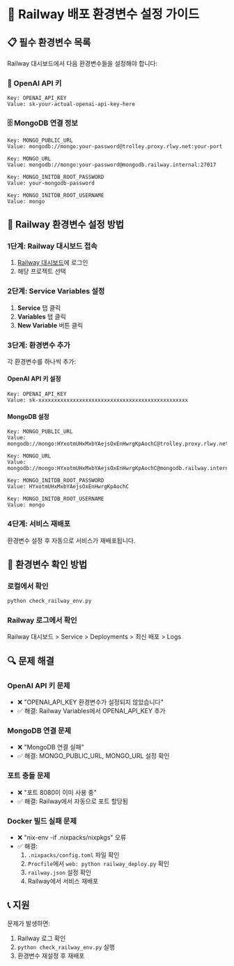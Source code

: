 # 🚀 Railway 배포 환경변수 설정 가이드

## 📋 필수 환경변수 목록

Railway 대시보드에서 다음 환경변수들을 설정해야 합니다:

### 🔑 OpenAI API 키
```
Key: OPENAI_API_KEY
Value: sk-your-actual-openai-api-key-here
```

### 🗄️ MongoDB 연결 정보
```
Key: MONGO_PUBLIC_URL
Value: mongodb://mongo:your-password@trolley.proxy.rlwy.net:your-port

Key: MONGO_URL  
Value: mongodb://mongo:your-password@mongodb.railway.internal:27017

Key: MONGO_INITDB_ROOT_PASSWORD
Value: your-mongodb-password

Key: MONGO_INITDB_ROOT_USERNAME
Value: mongo
```

## 🔧 Railway 환경변수 설정 방법

### 1단계: Railway 대시보드 접속
1. [Railway 대시보드](https://railway.app/dashboard)에 로그인
2. 해당 프로젝트 선택

### 2단계: Service Variables 설정
1. **Service** 탭 클릭
2. **Variables** 탭 클릭
3. **New Variable** 버튼 클릭

### 3단계: 환경변수 추가
각 환경변수를 하나씩 추가:

#### OpenAI API 키 설정
```
Key: OPENAI_API_KEY
Value: sk-xxxxxxxxxxxxxxxxxxxxxxxxxxxxxxxxxxxxxxxxxxxxxxxx
```

#### MongoDB 설정
```
Key: MONGO_PUBLIC_URL
Value: mongodb://mongo:HYxotmUHxMxbYAejsOxEnHwrgKpAochC@trolley.proxy.rlwy.net:26594

Key: MONGO_URL
Value: mongodb://mongo:HYxotmUHxMxbYAejsOxEnHwrgKpAochC@mongodb.railway.internal:27017

Key: MONGO_INITDB_ROOT_PASSWORD
Value: HYxotmUHxMxbYAejsOxEnHwrgKpAochC

Key: MONGO_INITDB_ROOT_USERNAME
Value: mongo
```

### 4단계: 서비스 재배포
환경변수 설정 후 자동으로 서비스가 재배포됩니다.

## 🧪 환경변수 확인 방법

### 로컬에서 확인
```bash
python check_railway_env.py
```

### Railway 로그에서 확인
Railway 대시보드 > Service > Deployments > 최신 배포 > Logs

## 🔍 문제 해결

### OpenAI API 키 문제
- ❌ "OPENAI_API_KEY 환경변수가 설정되지 않았습니다"
- ✅ 해결: Railway Variables에서 OPENAI_API_KEY 추가

### MongoDB 연결 문제  
- ❌ "MongoDB 연결 실패"
- ✅ 해결: MONGO_PUBLIC_URL, MONGO_URL 설정 확인

### 포트 충돌 문제
- ❌ "포트 8080이 이미 사용 중"
- ✅ 해결: Railway에서 자동으로 포트 할당됨

### Docker 빌드 실패 문제
- ❌ "nix-env -if .nixpacks/nixpkgs" 오류
- ✅ 해결: 
  1. `.nixpacks/config.toml` 파일 확인
  2. `Procfile`에서 `web: python railway_deploy.py` 확인
  3. `railway.json` 설정 확인
  4. Railway에서 서비스 재배포

## 📞 지원

문제가 발생하면:
1. Railway 로그 확인
2. `python check_railway_env.py` 실행
3. 환경변수 재설정 후 재배포 